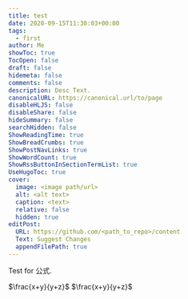 ```yaml
---
title: test
date: 2020-09-15T11:30:03+00:00
tags:
  - first
author: Me
showToc: true
TocOpen: false
draft: false
hidemeta: false
comments: false
description: Desc Text.
canonicalURL: https://canonical.url/to/page
disableHLJS: false
disableShare: false
hideSummary: false
searchHidden: false
ShowReadingTime: true
ShowBreadCrumbs: true
ShowPostNavLinks: true
ShowWordCount: true
ShowRssButtonInSectionTermList: true
UseHugoToc: true
cover:
  image: <image path/url>
  alt: <alt text>
  caption: <text>
  relative: false
  hidden: true
editPost:
  URL: https://github.com/<path_to_repo>/content
  Text: Suggest Changes
  appendFilePath: true
---
```

Test for 公式.

$\frac{x+y}{y+z}$
$\frac{x+y}{y+z}$